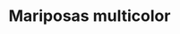---
title: Mariposas multicolor
date: 
draft: false

# descripcion
description : Pulsera de plata 925

materials: Plata 925

color: Naranja, Verde y Lila

dimensions: 20cm largo

code: 03-09-0562

type: "Pulseras"

categories: []

price: $2.790,00

# Images
# first image will be shown in the product page
images:
  # - image: "images/path_to_image"
  # La ubicacion de las imagenes es imagenes/Pulseras/Pulseras.Plata/03-09-0562-mariposas-multicolor
  - image: "./images/pulseras/plata/03-09-0562.JPG"
---